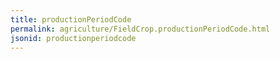 ```yaml
---
title: productionPeriodCode
permalink: agriculture/FieldCrop.productionPeriodCode.html
jsonid: productionperiodcode
---
```

